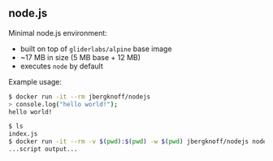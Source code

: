 ## node.js

Minimal node.js environment:

* built on top of `gliderlabs/alpine` base image
* ~17 MB in size (5 MB base + 12 MB)
* executes `node` by default

Example usage:

```bash
$ docker run -it --rm jbergknoff/nodejs
> console.log("hello world!");
hello world!
```

```bash
$ ls
index.js
$ docker run -it --rm -v $(pwd):$(pwd) -w $(pwd) jbergknoff/nodejs node index.js
...script output...
```
